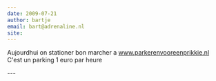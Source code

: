 ```yaml
---
date: 2009-07-21
author: bartje
email: bart@adrenaline.nl
site: 
---
```


<p>Aujourdhui on stationer bon marcher a <a href="http://www.parkerenvooreenprikkie.nl" rel="nofollow">www.parkerenvooreenprikkie.nl</a> C'est un parking 1 euro par heure  </p>
---